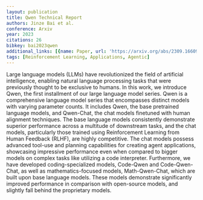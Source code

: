 ```yaml
---
layout: publication
title: Qwen Technical Report
authors: Jinze Bai et al.
conference: Arxiv
year: 2023
citations: 26
bibkey: bai2023qwen
additional_links: [{name: Paper, url: 'https://arxiv.org/abs/2309.16609'}]
tags: [Reinforcement Learning, Applications, Agentic]
---
```

Large language models (LLMs) have revolutionized the field of artificial
intelligence, enabling natural language processing tasks that were previously
thought to be exclusive to humans. In this work, we introduce Qwen, the first
installment of our large language model series. Qwen is a comprehensive
language model series that encompasses distinct models with varying parameter
counts. It includes Qwen, the base pretrained language models, and Qwen-Chat,
the chat models finetuned with human alignment techniques. The base language
models consistently demonstrate superior performance across a multitude of
downstream tasks, and the chat models, particularly those trained using
Reinforcement Learning from Human Feedback (RLHF), are highly competitive. The
chat models possess advanced tool-use and planning capabilities for creating
agent applications, showcasing impressive performance even when compared to
bigger models on complex tasks like utilizing a code interpreter. Furthermore,
we have developed coding-specialized models, Code-Qwen and Code-Qwen-Chat, as
well as mathematics-focused models, Math-Qwen-Chat, which are built upon base
language models. These models demonstrate significantly improved performance in
comparison with open-source models, and slightly fall behind the proprietary
models.